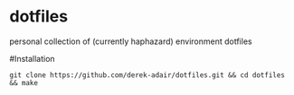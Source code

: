 # dotfiles
personal collection of (currently haphazard) environment dotfiles

#Installation

    git clone https://github.com/derek-adair/dotfiles.git && cd dotfiles && make
